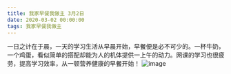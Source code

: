 ```yaml
---
title: 我家早餐我做主 3月2日
date: 2020-03-02 00:00:00
tags: 我家早餐我做主
---
```

一日之计在于晨，一天的学习生活从早晨开始，早餐便是必不可少的。一杯牛奶，一个鸡蛋，看似简单的搭配却能为人的机体提供一上午的动力。网课的学习也很疲劳，提高学习效率，从一顿营养健康的早餐开始！
![image](1.jpg)